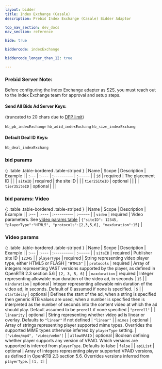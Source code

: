 ```yaml
---
layout: bidder
title: Index Exchange (Casale)
description: Prebid Index Exchange (Casale) Bidder Adaptor

top_nav_section: dev_docs
nav_section: reference

hide: true

biddercode: indexExchange

biddercode_longer_than_12: true

---
```


### Prebid Server Note:
Before configuring the Index Exchange adapter as S2S, you must reach out to the Index Exchange team for approval and setup steps.

#### Send All Bids Ad Server Keys:
(truncated to 20 chars due to [DFP limit](https://support.google.com/dfp_premium/answer/1628457?hl=en#Key-values))

`hb_pb_indexExchange`
`hb_adid_indexExchang`
`hb_size_indexExchang`

#### Default Deal ID Keys:
`hb_deal_indexExchang`

### bid params

{: .table .table-bordered .table-striped }
| Name | Scope | Description | Example |
| :--- | :---- | :---------- | :------ |
| `id` | required | The placement ID |  |
| `siteID` | required | the site ID | |
| `tier2SiteID` | optional | | |
| `tier3SiteID` | optional | | |

### bid params: Video

{: .table .table-bordered .table-striped }
| Name | Scope | Description | Example |
| :--- | :---- | :---------- | :------ |
| `video` | required | Video parameters.  See [video params table](#index-video) | `{"siteID": 12345, "playerType":"HTML5", "protocols":[2,3,5,6], "maxduration":15}`  |

<a name="index-video"></a>

### Video params

{: .table .table-bordered .table-striped }
| Name | Scope | Description | Example |
| :--- | :---- | :---------- | :------ |
| `siteID` | required | Publisher site ID | `12345` |
| `playerType` | required | String representing video player type, either HTML5 or FLASH | `"HTML5"` |
| `protocols` | required | Array of integers representing VAST versions supported by the player, as defined in OpenRTB 2.3 section 5.6 | `[2, 3, 5, 6]` |
| `maxduration` | required | Integer representing allowable max duration of the video ad, in seconds | `15` |
| `minduration` | optional | Integer representing allowable min duration of the video ad, in seconds.  Default of 0 assumed if none is specified. | `5` |
| `startdelay` | optional | Defines the start of the ad, when a string is specified then generic RTB values are used, when a number is specified then is interpreted as the number of seconds into the content video at which the ad should play.  Default assumed to be `preroll` if none specified | `"preroll"` |
| `linearity` | optional |  String representing whether video ad is linear or overlay.  Defaults to `"linear"` if not defined | `"linear"` |
| `mimes` | optional | Array of strings representing player supported mime types. Overrides the supported MIME types otherwise inferred by `playerType` setting. | `["video/mp4", "video/webm"]` |
| `allowVPAID` | optional | Boolean defining whether player supports any version of VPAID.  Which versions are supported is inferred from `playerType`.  Defaults to false | `false` |
| `apiList` | optional | Array of integers representing player supported VPAID versions, as defined in OpenRTB 2.3 section 5.6.  Overrides versions inferred from `playerType`.  | `[1, 2]` |
